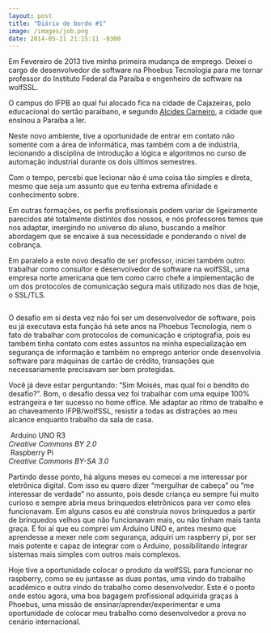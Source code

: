 ```yaml
---
layout: post
title: "Diário de bordo #1"
image: /images/job.png
date: 2014-05-21 21:15:11 -0300
---
```


Em Fevereiro de 2013 tive minha primeira mudança de emprego. Deixei o cargo de desenvolvedor de software na Phoebus Tecnologia para me tornar professor do Instituto Federal da Paraíba e engenheiro de software na wolfSSL.

O campus do IFPB ao qual fui alocado fica na cidade de Cajazeiras, polo educacional do sertão paraibano, e segundo [Alcides Carneiro](https://pt.wikipedia.org/wiki/Alcides_Carneiro), a cidade que ensinou a Paraíba a ler.

Neste novo ambiente, tive a oportunidade de entrar em contato não somente com a área de informática, mas também com a de indústria, lecionando a disciplina de introdução a lógica e algoritmos no curso de automação industrial durante os dois últimos semestres.

Com o tempo, percebi que lecionar não é uma coisa tão simples e direta, mesmo que seja um assunto que eu tenha extrema afinidade e conhecimento sobre.

Em outras formações, os perfis profissionais podem variar de ligeiramente parecidos até totalmente distintos dos nossos, e nós professores temos que nos adaptar, imergindo no universo do aluno, buscando a melhor abordagem que se encaixe à sua necessidade e ponderando o nível de cobrança.

Em paralelo a este novo desafio de ser professor, iniciei também outro: trabalhar como consultor e desenvolvedor de software na wolfSSL, uma empresa norte americana que tem como carro chefe a implementação de um dos protocolos de comunicação segura mais utilizado nos dias de hoje, o SSL/TLS.

<div class="box alt"><div class="row 50% uniform"><div class="3u"></div><div class="6u">
    <span class="image fit"><img src="{{ site.baseurl }}/images/wolfcard.jpg" alt=""></span>
</div><div class="3u"></div></div></div>

O desafio em si desta vez não foi ser um desenvolvedor de software, pois eu já executava esta função há sete anos na Phoebus Tecnologia, nem o fato de trabalhar com protocolos de comunicação e criptografia, pois eu também tinha contato com estes assuntos na minha especialização em segurança de informação e também no emprego anterior onde desenvolvia software para máquinas de cartão de crédito, transações que necessariamente precisavam ser bem protegidas.

Você já deve estar perguntando: “Sim Moisés, mas qual foi o bendito do desafio?”. Bom, o desafio dessa vez foi trabalhar com uma equipe 100% estrangeira e ter sucesso no home office. Me adaptar ao ritmo de trabalho e ao chaveamento IFPB/wolfSSL, resistir a todas as distrações ao meu alcance enquanto trabalho da sala de casa.

<div class="box alt"><div class="row 50% uniform">
<div class="6u">
    <span class="image fit"><img src="{{ site.baseurl }}/images/uno.jpg" alt="">
    Arduino UNO R3<br /><i>Creative Commons BY 2.0</i></span>
</div>
<div class="6u">
    <span class="image fit"><img src="{{ site.baseurl }}/images/raspi.jpg" alt="">
    Raspberry Pi<br /><i>Creative Commons BY-SA 3.0</i></span>
</div>
</div></div>

Partindo desse ponto, há alguns meses eu comecei a me interessar por eletrônica digital. Com isso eu quero dizer “mergulhar de cabeça” ou “me interessar de verdade” no assunto, pois desde criança eu sempre fui muito curioso e sempre abria meus brinquedos eletrônicos para ver como eles funcionavam. Em alguns casos eu até construía novos brinquedos a partir de brinquedos velhos que não funcionavam mais, ou não tinham mais tanta graça. E foi aí que eu comprei um Arduino UNO e, antes mesmo que aprendesse a mexer nele com segurança, adquiri um raspberry pi, por ser mais potente e capaz de integrar com o Arduino, possibilitando integrar sistemas mais simples com outros mais complexos.

Hoje tive a oportunidade colocar o produto da wolfSSL para funcionar no raspberry, como se eu juntasse as duas pontas, uma vindo do trabalho acadêmico e outra vindo do trabalho como desenvolvedor. Este é o ponto onde estou agora, uma boa bagagem profissional adquirida graças à Phoebus, uma missão de ensinar/aprender/experimentar e uma oportunidade de colocar meu trabalho como desenvolvedor a prova no cenário internacional.
